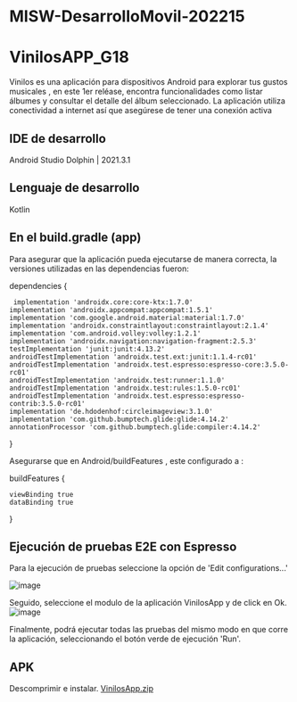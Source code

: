 # MISW-DesarrolloMovil-202215

# VinilosAPP_G18
Vinilos es una aplicación para dispositivos Android para explorar tus gustos musicales , en este 1er reléase, encontra funcionalidades como listar álbumes y consultar el detalle del álbum seleccionado.
La aplicación utiliza conectividad a internet así que asegúrese de tener una conexión  activa

## IDE de desarrollo
Android Studio Dolphin | 2021.3.1

## Lenguaje de desarrollo
Kotlin

## En el build.gradle (app)
Para asegurar que la aplicación pueda ejecutarse de manera correcta, la versiones utilizadas en las dependencias fueron:

dependencies {

     implementation 'androidx.core:core-ktx:1.7.0'
    implementation 'androidx.appcompat:appcompat:1.5.1'
    implementation 'com.google.android.material:material:1.7.0'
    implementation 'androidx.constraintlayout:constraintlayout:2.1.4'
    implementation 'com.android.volley:volley:1.2.1'
    implementation 'androidx.navigation:navigation-fragment:2.5.3'
    testImplementation 'junit:junit:4.13.2'
    androidTestImplementation 'androidx.test.ext:junit:1.1.4-rc01'
    androidTestImplementation 'androidx.test.espresso:espresso-core:3.5.0-rc01'
    androidTestImplementation 'androidx.test:runner:1.1.0'
    androidTestImplementation 'androidx.test:rules:1.5.0-rc01'
    androidTestImplementation 'androidx.test.espresso:espresso-contrib:3.5.0-rc01'
    implementation 'de.hdodenhof:circleimageview:3.1.0'
    implementation 'com.github.bumptech.glide:glide:4.14.2'
    annotationProcessor 'com.github.bumptech.glide:compiler:4.14.2'
}

Asegurarse que en Android/buildFeatures , este configurado a :

buildFeatures {

    viewBinding true
    dataBinding true
}

## Ejecución de pruebas E2E con Espresso 
Para la ejecución de pruebas seleccione la opción de 'Edit configurations...'

![image](https://user-images.githubusercontent.com/66291589/200235320-9635b0bd-9743-472d-b323-5881465575ac.png)

Seguido, seleccione el modulo de la aplicación VinilosApp y de click en Ok.
![image](https://user-images.githubusercontent.com/66291589/200235475-8ac1b0ab-8e4a-4864-9638-db34a2640051.png)

Finalmente, podrá ejecutar todas las pruebas del mismo modo en que corre la aplicación, seleccionando el botón verde de ejecución 'Run'.


## APK
Descomprimir e instalar.
[VinilosApp.zip](https://github.com/MISW-DesarrolloMovil-202215/MISW-DesarrolloMovil-202215/files/9948271/VinilosApp.zip)


